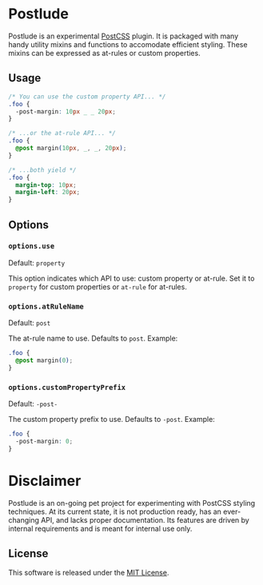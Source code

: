 # Postlude

Postlude is an experimental [PostCSS](http://postcss.org/) plugin. It is packaged with many handy utility mixins and functions to accomodate efficient styling. These mixins can be expressed as at-rules or custom properties.

## Usage

```css
/* You can use the custom property API... */
.foo {
  -post-margin: 10px _ _ 20px;
}

/* ...or the at-rule API... */
.foo {
  @post margin(10px, _, _, 20px);
}

/* ...both yield */
.foo {
  margin-top: 10px;
  margin-left: 20px;
}
```

## Options

### `options.use`
Default: `property`

This option indicates which API to use: custom property or at-rule. Set it to `property` for custom properties or `at-rule` for at-rules.

### `options.atRuleName`
Default: `post`

The at-rule name to use. Defaults to `post`. Example:

```css
.foo {
  @post margin(0);
}
```

### `options.customPropertyPrefix`
Default: `-post-`

The custom property prefix to use. Defaults to `-post`. Example:

```css
.foo {
  -post-margin: 0;
}
```

# Disclaimer

Postlude is an on-going pet project for experimenting with PostCSS styling techniques. At its current state, it is not production ready, has an ever-changing API, and lacks proper documentation. Its features are driven by internal requirements and is meant for internal use only.

## License

This software is released under the [MIT License](http://opensource.org/licenses/MIT).